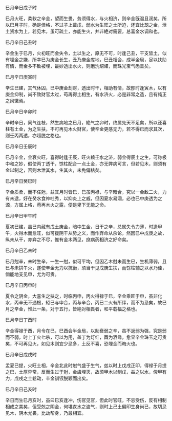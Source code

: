 巳月辛日戊子时

巳月火旺，柔软之辛金，望而生畏，务须得水，与火相济，则辛金旣温且润矣，所以巳月子时，确是佳格，不过子上戴戊，弱水为生旺之土所迫，还宜比刼之金，泄土资水为上，若见木，虽可疏土，亦能生火，并非絶对需要，总喜金水调和也。

巳月辛日己丑时

辛金生于巳月，火初旺而金失令，土以生之，原无不可，时逢己丑，干支皆土，似有埋金之嫌，所幸巳为庚金长生，丑乃庚金库地，巳丑相会，成半金局，足以扶助有情，而金多不致被埋，最妙透出水火，则磨洗炤燿，而珠光宝气悉呈矣。

巳月辛日庚寅时

辛生巳建，其气休囚，巳中庚金刦财，透出时干，相助有情，故卽时逢寅木，以有庚金抑制，尚不致财官太过，苟再得土相生，有水济火，必是非常之造，且有纯正之风徽焉。

巳月辛日辛卯时

辛时辛日，同气连枝，然生病地之巳月，絶气之卯时，终属先天不足矣，所以还喜柱有土金，为之生扶，不可再见木火财官，使辛金更感无力，若不得已而求其次，则壬丙两透，亦超脱之格也。

巳月辛日壬辰时

巳月辛金，金衰火旺，喜得时逢壬辰，旺火赖壬水之济，弱金得辰土之生，可称极中和之妙，假使丙丁透干，馀柱配合一点土金，亦无弊病可言，但若见木，则须有金以制之，否则木泄其水，生其火，未免偏枯矣。

巳月辛日癸巳时

辛金质柔，而不任尅，兹其月时皆巳，巳虽丙禄，与辛暗合，究以一金敌二火，力有未逮，好在癸水食神吐秀，以抑炎上之威，但因夏水易涸，必也巳中庚透为之源，方属上格，苟再木火之露，便是卑下无能之命。

巳月辛日甲午时

夏初巳建，虽巳内藏有戊土庚金，暗中生金，日干之辛，总属失令力薄，时逢甲午，火得木而愈旺，似可援阴干从势之义，而作弃命从杀论，然因巳中戊庚之故，纵未从干，亦弃之不尽，惟有金木两见，庶病药相济之好命矣。

巳月辛日乙未时

巳月尅辛，未时生辛，一生一尅，似可平均，但因乙木尅未而生巳，生机薄弱，且巳与未拱午火，遂使辛金无力以抗衡，须当干见戊庚生扶，而馀柱辅之以水乃佳，倘能地支见申，尤为可贵。

巳月辛日丙申时

夏令之阴金，大喜生之扶之，时临丙申，丙火得禄于巳，辛金乘旺于申，虽非化水，丙辛无不通根，矧巳与申合，丙与辛合，丙巳二火有所绊，而不为忌矣，故巳月之辛金，惟此一条，对于五行，皆絶对相畏者，和平载福之格也。

巳月辛日丁酉时

辛金得禄于酉，月令在巳，巳酉会半金局，以助衰弱之辛，虽不返弱为强，究是弱而不弱，时上丁火七杀，可以为用，盖丁为灯红，酉为酒缘，愈显辛金珠玉之可贵矣，不可再见火，如见木则宜少忌多，土反不喜，恐埋金而晦火也。

巳月辛日戊戌时

孟夏巳提，火旺土相，辛金北此时尅气盛于生气，兹以时上戊戌正印，得禄于月提之巳，土厚异常，反而生过于尅，金虞埋灭，故须甲木以制戊，益之以水，俾甲有力，戊戌之土鬆动，辛金钏钗脱颖而出矣。

巳月辛日己亥时

辛日而生巳月亥时，虽曰巳亥逢冲，伤官见官，但此时官旺，不忌受伤，反有相制相成之美矣，但受尅之阴金，何堪亥水之盗气，则时上己土偏印生身尚已，故切忌见木，阴木尤畏，比劫帮身，乃最相宜。

